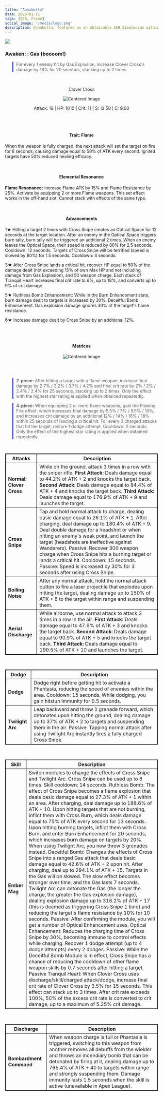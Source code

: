 ```yaml
---
title: "Annabella"
date: 2023-01-11 
tags: [SSR, Flame]
social_image: '/media/logo.png'
description: Annabella, featured as an obtainable SSR Simulacrum within the simulacrum system, associated with the weapon Clover Cross.
---
```

![](https://i.postimg.cc/90GKTmtM/Simulacrum-Annabella-Awaken.webp)

### Awaken: : Gas (boooom!)
> For every 1 enemy hit by Gas Explosion, increase Clover Cross's damage by 18% for 20 seconds, stacking up to 2 times.

</br>
</br>

<center>
Clover Cross
</center>

<p align="center">
    <img src="https://i.postimg.cc/cCKrhzkP/Icon-Weapon-Clover-Cross.webp" alt="Centered Image">
</p>


<center>
Attack: 16 | HP: 1010 | Crit: 11 | S: 12.50 | C: 9.00
</center>

</br>
</br>


</br>

<h4 style="text-align: center;"> Trait: Flame</h4>

When the weapon is fully charged, the next attack will set the target on fire for 8 seconds, causing damage equal to 58% of ATK every second. Ignited targets have 50% reduced healing efficacy.

</br>

<h4 style="text-align: center;"> Elemental Resonance </h4>

**Flame Resonance:** Increase Flame ATK by 15% and Flame Resistance by 25%. Activate by equipping 2 or more Flame weapons. This set effect works in the off-hand slot. Cannot stack with effects of the same type.

</br>

<h4 style="text-align: center;"> Advancements </h4>

1★ Hitting a target 2 times with Cross Snipe creates an Optical Space for 12 seconds at the target location. After an enemy in the Optical Space triggers burn tally, burn tally will be triggered an additional 2 times. When an enemy leaves the Optical Space, their speed is reduced by 80% for 2.5 seconds. Cooldown: 12 seconds. Targets of Cross Snipe will be terrified (speed is slowed by 80%) for 1.5 seconds. Cooldown: 4 seconds.

3★ After Cross Snipe lands a critical hit, recover HP equal to 50% of the damage dealt (not exceeding 15% of own Max HP and not including damage from Gas Explosion), and 50 weapon charge. Each stack of Tranquil Heart increases final crit rate to 6%, up to 18%, and converts up to 9% of crit damage.

5★ Ruthless Bomb Enhancement: While in the Burn Enhancement state, burn damage dealt to targets is increased by 30%. Deceitful Bomb Enhancement: Gas explosion damage ignores 30% of the target's flame resistance.

6★ Increase damage dealt by Cross Snipe by an additional 12%.

</br>
</br>

<h4 style="text-align: center;"> Matrices </h4>

<p align="center">
    <img src="https://telegra.ph/file/279e90d03308af567f70a.png" alt="Centered Image">
</p>

</br>
</br>

> **2-piece:** After hitting a target with a flame weapon, increase final damage by 2.7% / 3.2% / 3.7% / 4.2% and final crit rate by 2% / 2% / 2.4% / 2.4% for 25 seconds, stacking up to 2 times. Only the effect with the highest star rating is applied when obtained repeatedly.

> **4-piece:** When equipping 2 or more flame weapons, gain the Flowing Fire effect, which increases final damage by 5.5% / 7% / 8.5% / 10%, and increases crit damage by an additional 12% / 14% / 16% / 18% within 25 seconds of landing a critical hit. For every 3 charged attacks that hit the target, restore 1 dodge attempt. Cooldown: 2 seconds. Only the effect of the highest star rating is applied when obtained repeatedly.


</br>

<style>
table {
    border-collapse: collapse;
}
table, th, td {
   border: 1.5px solid black;
}
blockquote {
    border-left: solid blue;
    padding-left: 10px;
}
</style>

| Attacks          | Description                                                                                                                     |
|-----------------|---------------------------------------------------------------------------------------------------------------------------------|
| **Normal: Clover Cross** | While on the ground, attack 3 times in a row with the sniper rifle. **First Attack:** Deals damage equal to 44.2% of ATK + 2 and knocks the target back. **Second Attack:** Deals damage equal to 84.4% of ATK + 4 and knocks the target back. **Third Attack:** Deals damage equal to 176.9% of ATK + 9 and launches the target. |
| **Cross Snipe**| Tap and hold normal attack to charge, dealing basic damage equal to 26.1% of ATK + 1. After charging, deal damage up to 180.4% of ATK + 9. Deal double damage for a headshot or when hitting an enemy's weak point, and launch the target (headshots are ineffective against Wanderers). Passive: Recover 300 weapon charge when Cross Snipe hits a burning target or lands a critical hit. Cooldown: 15 seconds. Passive: Speed is increased by 30% for 3 seconds after using Cross Snipe. |
| **Boiling Noise**| After any normal attack, hold the normal attack button to fire a laser projectile that explodes upon hitting the target, dealing damage up to 150% of ATK + 8 to the target within range and suspending them. |
| **Aerial Discharge**| While airborne, use normal attack to attack 3 times in a row in the air. **First Attack:** Deals damage equal to 47.6% of ATK + 3 and knocks the target back. **Second Attack:** Deals damage equal to 90.9% of ATK + 5 and knocks the target back. **Third Attack:** Deals damage equal to 190.5% of ATK + 10 and launches the target. |

</br>

| Dodge          | Description                                                                                                                     |
|-----------------|---------------------------------------------------------------------------------------------------------------------------------|
| **Dodge** | Dodge right before getting hit to activate a Phantasia, reducing the speed of enemies within the area. Cooldown: 15 seconds. While dodging, you gain hitstun immunity for 0.5 seconds. |
| **Twilight Arc**| Leap backward and throw 1 grenade forward, which detonates upon hitting the ground, dealing damage up to 37% of ATK + 2 to targets and suspending them in the air. Passive: Tapping normal attack after using Twilight Arc instantly fires a fully charged Cross Snipe. |

</br>


| Skill         | Description                                                                                                                     |
|-----------------|---------------------------------------------------------------------------------------------------------------------------------|
| **Ember Mag** | Switch modules to change the effects of Cross Snipe and Twilight Arc. Cross Snipe can be used up to 8 times. Skill cooldown: 14 seconds. Ruthless Bomb: The effect of Cross Snipe becomes a flame explosion that deals basic damage equal to 27.3% of ATK + 1 within an area. After charging, deal damage up to 188.6% of ATK + 10. Upon hitting targets that are not burning, inflict them with Cross Burn, which deals damage equal to 75% of ATK every second for 13 seconds. Upon hitting burning targets, inflict them with Cross Burn, and enter Burn Enhancement for 20 seconds, which increases burn damage on targets by 20%. When using Twilight Arc, you now throw 3 grenades instead. Deceitful Bomb: Changes the effects of Cross Snipe into a ranged Gas attack that deals basic damage equal to 42.6% of ATK + 2 upon hit. After charging, deal up to 294.1% of ATK + 15. Targets in the Gas will be slowed. The slow effect becomes stronger over time, and the Gas lasts 7 seconds. Twilight Arc can detonate the Gas (the longer the charge, the greater the Gas explosion damage), dealing explosion damage up to 316.2% of ATK + 17 (this is deemed as triggering Cross Snipe 1 time) and reducing the target's flame resistance by 10% for 10 seconds. Passive: After confirming the module, you will get a number of Optical Enhancement uses. Optical Enhancement: Reduces the charging time of Cross Snipe by 30%, becoming immune to control effects while charging. Recover 1 dodge attempt (up to 4 dodge attempts) every 2 dodges. Passive: While the Deceitful Bomb Module is in effect, Cross Snipe has a chance of reducing the cooldown of other flame weapon skills by 0.7 seconds after hitting a target. Passive Tranquil Heart: When Clover Cross uses discharge/skill/charged attack/dodge, increase final crit rate of Clover Cross by 3.5% for 15 seconds. This effect can stack up to 3 times. After crit rate exceeds 100%, 50% of the excess crit rate is converted to crit damage, up to a maximum of 5.25% crit damage. |

</br>


| Discharge         | Description                                                                                                                     |
|-----------------|---------------------------------------------------------------------------------------------------------------------------------|
| **Bombardment Command** | When weapon charge is full or Phantasia is triggered, switching to this weapon from another removes all debuffs from the wielder and throws an incendiary bomb that can be detonated by firing at it, dealing damage up to 765.4% of ATK + 40 to targets within range and strongly suspending them. Damage immunity lasts 1.5 seconds when the skill is active (unavailable in Apex League). |







